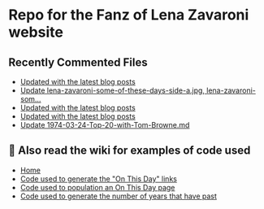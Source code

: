 # Repo for the Fanz of Lena Zavaroni website

## Recently Commented Files
<!-- BLOG-POST-LIST:START -->
- [Updated with the latest blog posts](https://github.com/FanzOfLenaZavaroni/fanzoflenazavaroni.github.io/commit/e05d2c051c7aad53a80ab551f1b853f7809ccd73)
- [Update lena-zavaroni-some-of-these-days-side-a.jpg, lena-zavaroni-som…](https://github.com/FanzOfLenaZavaroni/fanzoflenazavaroni.github.io/commit/4d9c42649aee1476d824833dcdf162e03c0dadc4)
- [Updated with the latest blog posts](https://github.com/FanzOfLenaZavaroni/fanzoflenazavaroni.github.io/commit/6ef2b0c3e9a670b767018bf18daf5e88a9502b71)
- [Updated with the latest blog posts](https://github.com/FanzOfLenaZavaroni/fanzoflenazavaroni.github.io/commit/3905f11c0f7a01b28f4995c331565912b6067919)
- [Update 1974-03-24-Top-20-with-Tom-Browne.md](https://github.com/FanzOfLenaZavaroni/fanzoflenazavaroni.github.io/commit/6d87ac6ee9cb082be6251db4cf59bc524ea14d49)
<!-- BLOG-POST-LIST:END -->

## :notebook: Also read the wiki for examples of code used
* [Home](https://github.com/FanzOfLenaZavaroni/fanzoflenazavaroni.github.io/wiki)
* [Code used to generate the "On This Day" links](https://github.com/FanzOfLenaZavaroni/fanzoflenazavaroni.github.io/wiki/On-This-Day-Code)
* [Code used to population an On This Day page](https://github.com/FanzOfLenaZavaroni/fanzoflenazavaroni.github.io/wiki/Code-used-to-population-an-On-This-Day-page)
* [Code used to generate the number of years that have past](https://github.com/FanzOfLenaZavaroni/fanzoflenazavaroni.github.io/wiki/Number-of-years-gone-by-code)
